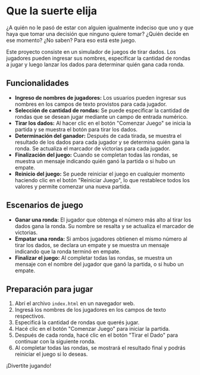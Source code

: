 # Que la suerte elija

¿A quién no le pasó de estar con alguien igualmente indeciso que uno y que haya que tomar una decisión que ninguno quiere tomar? ¿Quién decide en ese momento? ¿No saben? Para eso está este juego.

Este proyecto consiste en un simulador de juegos de tirar dados. Los jugadores pueden ingresar sus nombres, especificar la cantidad de rondas a jugar y luego lanzar los dados para determinar quién gana cada ronda.

## Funcionalidades

- **Ingreso de nombres de jugadores:** Los usuarios pueden ingresar sus nombres en los campos de texto provistos para cada jugador.
- **Selección de cantidad de rondas:** Se puede especificar la cantidad de rondas que se desean jugar mediante un campo de entrada numérico.
- **Tirar los dados:** Al hacer clic en el botón "Comenzar Juego" se inicia la partida y se muestra el botón para tirar los dados.
- **Determinación del ganador:** Después de cada tirada, se muestra el resultado de los dados para cada jugador y se determina quién gana la ronda. Se actualiza el marcador de victorias para cada jugador.
- **Finalización del juego:** Cuando se completan todas las rondas, se muestra un mensaje indicando quién ganó la partida o si hubo un empate.
- **Reinicio del juego:** Se puede reiniciar el juego en cualquier momento haciendo clic en el botón "Reiniciar Juego", lo que restablece todos los valores y permite comenzar una nueva partida.

## Escenarios de juego

- **Ganar una ronda:** El jugador que obtenga el número más alto al tirar los dados gana la ronda. Su nombre se resalta y se actualiza el marcador de victorias.
- **Empatar una ronda:** Si ambos jugadores obtienen el mismo número al tirar los dados, se declara un empate y se muestra un mensaje indicando que la ronda terminó en empate.
- **Finalizar el juego:** Al completar todas las rondas, se muestra un mensaje con el nombre del jugador que ganó la partida, o si hubo un empate.

## Preparación para jugar

1. Abrí el archivo `index.html` en un navegador web.
2. Ingresá los nombres de los jugadores en los campos de texto respectivos.
3. Especificá la cantidad de rondas que querés jugar.
4. Hacé clic en el botón "Comenzar Juego" para iniciar la partida.
5. Después de cada ronda, hacé clic en el botón "Tirar el Dado" para continuar con la siguiente ronda.
6. Al completar todas las rondas, se mostrará el resultado final y podrás reiniciar el juego si lo deseas.

¡Divertite jugando!
